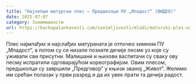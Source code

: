 ```yaml
---
title: "Најлепши матурски плес – Предшколци ПУ „Младост“ (ВИДЕО)"
date: 2025-07-07
category: Занимљивости
url: https://backapalankavesti.com/zanimljivosti/mladi/maturski-ples-najmladjih-maturanata-video-3/
---
```


Плес најмлађих и најслађих матураната је отпочео химном ПУ „Младост“, а потом су се низале познате дечије песме уз које су уживали сви присутни. Малишани и њихови васпитачи су сваку ову песму испратили одговарајућом кореографијом. Овим плесом, предшколци су завршили „Предговор“ у књизи званој „Живот“. Желимо им срећан полазак у први разред и да их увек прати та дечија радост.
